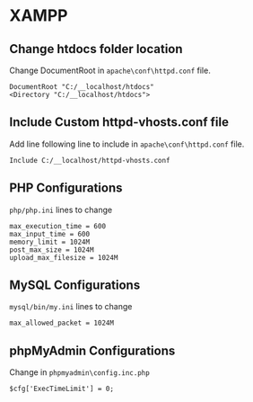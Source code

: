 # XAMPP

## Change htdocs folder location

Change DocumentRoot in `apache\conf\httpd.conf` file.

```
DocumentRoot "C:/__localhost/htdocs"
<Directory "C:/__localhost/htdocs">
```

## Include Custom httpd-vhosts.conf file

Add line following line to include in `apache\conf\httpd.conf` file.

```
Include C:/__localhost/httpd-vhosts.conf
```

## PHP Configurations

`php/php.ini` lines to change

```
max_execution_time = 600
max_input_time = 600
memory_limit = 1024M
post_max_size = 1024M
upload_max_filesize = 1024M
```

## MySQL Configurations

`mysql/bin/my.ini` lines to change

```
max_allowed_packet = 1024M
```

## phpMyAdmin Configurations

Change in `phpmyadmin\config.inc.php`

```
$cfg['ExecTimeLimit'] = 0;
```